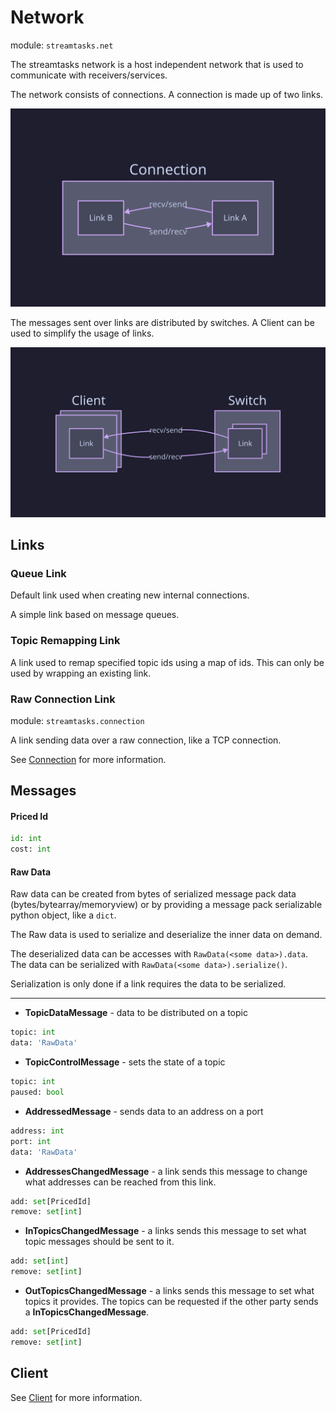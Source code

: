 # Network
module: `streamtasks.net`

The streamtasks network is a host independent network that is used to communicate with receivers/services.

The network consists of connections. A connection is made up of two links.

![Connection](connection.svg)

The messages sent over links are distributed by switches. A Client can be used to simplify the usage of links.

![Switch](switch.svg)

## Links
### Queue Link
Default link used when creating new internal connections.

A simple link based on message queues.

### Topic Remapping Link
A link used to remap specified topic ids using a map of ids. This can only be used by wrapping an existing link.

### Raw Connection Link
module: `streamtasks.connection`

A link sending data over a raw connection, like a TCP connection. 

See [Connection](../connection.md) for more information.

## Messages

#### Priced Id
```python
id: int
cost: int
```

#### Raw Data
Raw data can be created from bytes of serialized message pack data (bytes/bytearray/memoryview) or by providing a message pack serializable python object, like a `dict`.

The Raw data is used to serialize and deserialize the inner data on demand.

The deserialized data can be accesses with `RawData(<some data>).data`.
The data can be serialized with `RawData(<some data>).serialize()`.

Serialization is only done if a link requires the data to be serialized.

---

* **TopicDataMessage** - data to be distributed on a topic 
```python
topic: int
data: 'RawData'
```

* **TopicControlMessage** - sets the state of a topic
```python
topic: int
paused: bool
```

* **AddressedMessage** - sends data to an address on a port
```python
address: int
port: int
data: 'RawData'
```

* **AddressesChangedMessage** - a link sends this message to change what addresses can be reached from this link.
```python
add: set[PricedId]
remove: set[int]
```

* **InTopicsChangedMessage** - a links sends this message to set what topic messages should be sent to it.
```python
add: set[int]
remove: set[int]
```

* **OutTopicsChangedMessage** - a links sends this message to set what topics it provides. The topics can be requested if the other party sends a **InTopicsChangedMessage**.
```python
add: set[PricedId]
remove: set[int]
```


## Client
See [Client](client.md) for more information.
